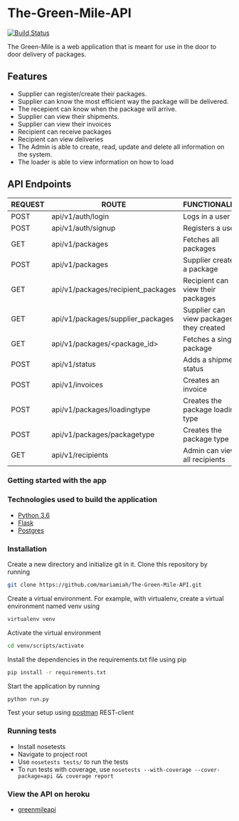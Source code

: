# The-Green-Mile-API
[![Build Status](https://travis-ci.org/mariamiah/The-Green-Mile-API.svg?branch=develop)](https://travis-ci.org/mariamiah/The-Green-Mile-API)

The Green-Mile is a web application that is meant for use in the door to door delivery of packages.

## Features
- Supplier can register/create their packages.
- Supplier can know the most efficient way the package will be delivered.
- The recepient can know when the package will arrive.
- Supplier can view their shipments.
- Supplier can view their invoices
- Recipient can receive packages
- Recipient can view deliveries
- The Admin is able to create, read, update and delete all information on the system.
- The loader is able to view information on how to load

## API Endpoints

| REQUEST | ROUTE                           | FUNCTIONALITY                 |
| ------- | ------------------------------- | ----------------------------- |
| POST    | api/v1/auth/login               | Logs in a user                |
| POST    | api/v1/auth/signup              | Registers a user              |
| GET     | api/v1/packages                 | Fetches all packages          |
| POST    | api/v1/packages                 | Supplier creates a package    |
| GET     | api/v1/packages/recipient_packages                    | Recipient can view their packages     |
| GET     | api/v1/packages/supplier_packages                     | Supplier can view packages they created |
| GET     | api/v1/packages/&lt;package_id>      | Fetches a single package |
| POST    | api/v1/status                   | Adds a shipment status        |
| POST    | api/v1/invoices                 | Creates an invoice            |
| POST    | api/v1/packages/loadingtype     | Creates the package loading type |
| POST    | api/v1/packages/packagetype     | Creates the package type      |
| GET     | api/v1/recipients               | Admin can view all recipients |



### Getting started with the app

### Technologies used to build the application

-   [Python 3.6](https://docs.python.org/3/)
-   [Flask](http://flask.pocoo.org/)
-   [Postgres](http://postgresql.org/)

### Installation

Create a new directory and initialize git in it. Clone this repository by running

```sh
git clone https://github.com/mariamiah/The-Green-Mile-API.git
```

Create a virtual environment. For example, with virtualenv, create a virtual environment named venv using

```sh
virtualenv venv
```

Activate the virtual environment

```sh
cd venv/scripts/activate
```

Install the dependencies in the requirements.txt file using pip

```sh
pip install -r requirements.txt
```

Start the application by running

```sh
python run.py
```

Test your setup using [postman](www.getpostman.com) REST-client

### Running tests

-   Install nosetests
-   Navigate to project root
-   Use `nosetests tests/` to run the tests
-   To run tests with coverage, use `nosetests --with-coverage --cover-package=api && coverage report`

### View the API on heroku
- [greenmileapi](https://greenmileapi.herokuapp.com)


